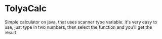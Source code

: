 # TolyaCalc

Simple calculator on java, that uses scanner type variable.
It's very easy to use, just type in two numbers, then select the function and you'll get the result
